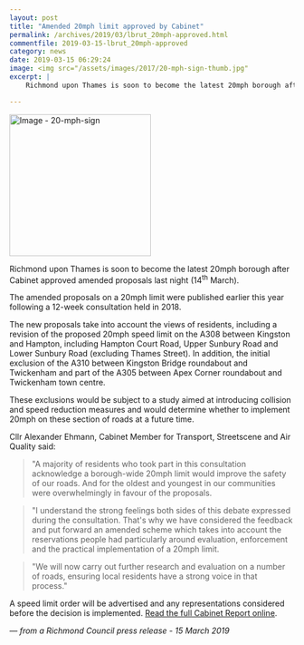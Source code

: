 ```yaml
---
layout: post
title: "Amended 20mph limit approved by Cabinet"
permalink: /archives/2019/03/lbrut_20mph-approved.html
commentfile: 2019-03-15-lbrut_20mph-approved
category: news
date: 2019-03-15 06:29:24
image: <img src="/assets/images/2017/20-mph-sign-thumb.jpg"
excerpt: |
    Richmond upon Thames is soon to become the latest 20mph borough after Cabinet approved amended proposals last night. The amended proposals on a 20mph limit were published earlier this year following a 12-week consultation held in 2018.

---
```

<a href="/assets/images/2017/20-mph-sign.jpg" title="Click for a larger image"><img src="/assets/images/2017/20-mph-sign-thumb.jpg" width="250" alt="Image - 20-mph-sign"  class="photo right"/></a>

Richmond upon Thames is soon to become the latest 20mph borough after Cabinet approved amended proposals last night (14<sup>th</sup> March).

The amended proposals on a 20mph limit were published earlier this year following a 12-week consultation held in 2018.

The new proposals take into account the views of residents, including a revision of the proposed 20mph speed limit on the A308 between Kingston and Hampton, including Hampton Court Road, Upper Sunbury Road and Lower Sunbury Road (excluding Thames Street). In addition, the initial exclusion of the A310 between Kingston Bridge roundabout and Twickenham and part of the A305 between Apex Corner roundabout and Twickenham town centre.

These exclusions would be subject to a study aimed at introducing collision and speed reduction measures and would determine whether to implement 20mph on these section of roads at a future time.

Cllr Alexander Ehmann, Cabinet Member for Transport, Streetscene and Air Quality said:

> "A majority of residents who took part in this consultation acknowledge a borough-wide 20mph limit would improve the safety of our roads. And for the oldest and youngest in our communities were overwhelmingly in favour of the proposals.


> "I understand the strong feelings both sides of this debate expressed during the consultation. That's why we have considered the feedback and put forward an amended scheme which takes into account the reservations people had particularly around evaluation, enforcement and the practical implementation of a 20mph limit.


> "We will now carry out further research and evaluation on a number of roads, ensuring local residents have a strong voice in that process."


A speed limit order will be advertised and any representations considered before the decision is implemented. [Read the full Cabinet Report online](https://cabnet.richmond.gov.uk/documents/s77558/FINAL%20REPORT%20Boroughwide%2020mph%20speed%20limit%20consultation%20results.pdf).

<cite>&mdash; from a Richmond Council press release - 15 March 2019</cite>
